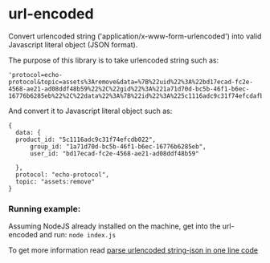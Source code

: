# url-encoded
Convert urlencoded string ('application/x-www-form-urlencoded') into valid Javascript literal object (JSON format).

The purpose of this library is to take urlencoded string such as: 
```
'protocol=echo-protocol&topic=assets%3Aremove&data=%7B%22uid%22%3A%22bd17ecad-fc2e-4568-ae21-ad08ddf48b59%22%2C%22gid%22%3A%221a71d70d-bc5b-46f1-b6ec-16776b6285eb%22%2C%22data%22%3A%7B%22id%22%3A%225c1116adc9c31f74efcdafbe%22%7D%7D'
```

And convert it to Javascript literal object such as: 
```
{
  data: {
  product_id: "5c1116adc9c31f74efcdb022",
      group_id: "1a71d70d-bc5b-46f1-b6ec-16776b6285eb",
      user_id: "bd17ecad-fc2e-4568-ae21-ad08ddf48b59"

  },
  protocol: "echo-protocol",
  topic: "assets:remove"
}
```

### Running example:
Assuming NodeJS already installed on the machine, get into the url-encoded and run:  ``` node index.js ```

To get more information read [parse urlencoded string-json in one line code](https://www.linkedin.com/pulse/parse-urlencoded-string-json-one-line-code-shlomi-elbaz/)
